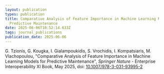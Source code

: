 ```yaml
---
layout: publication
types: publication
title: Comparative Analysis of Feature Importance in Machine Learning Models for
  Predictive Maintenance
date: 2025-06-06T10:52:14.633Z
tags: journal_publications
publication_date: 2025-06-06
---
```

<!--StartFragment-->

G. Tzionis, G. Kougka, I. Gialampoukidis, S. Vrochidis, I. Kompatsiaris, M. Vlachopoulou, "Comparative Analysis of Feature Importance in Machine Learning Models for Predictive Maintenance", *Springer Nature* - Enterprise Interoperability XI Book, May 2025, doi: [10.1007/978-3-031-93995-2](https://doi.org/10.1007/978-3-031-93995-2)

<!--EndFragment-->